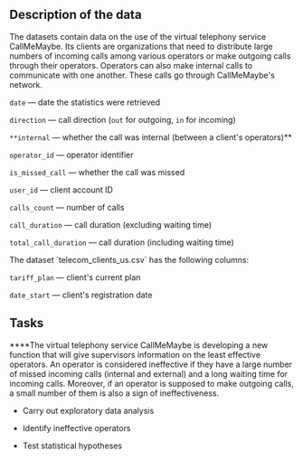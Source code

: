 ## Description of the data

The datasets contain data on the use of the virtual telephony service CallMeMaybe.
Its clients are organizations that need to distribute large numbers of incoming calls among various operators or make outgoing calls through their operators. 
Operators can also make internal calls to communicate with one another. These calls go through CallMeMaybe's network.

`date` — date the statistics were retrieved<p>
`direction` — call direction (`out` for outgoing, `in` for incoming)<p>
`**internal` — whether the call was internal (between a client's operators)**<p>
`operator_id` — operator identifier<p>
`is_missed_call` — whether the call was missed<p>
`user_id` — client account ID<p>
`calls_count` — number of calls<p>
`call_duration` — call duration (excluding waiting time)<p>
`total_call_duration` — call duration (including waiting time)<p>

<p>
<p>
The dataset `telecom_clients_us.csv` has the following columns:<p>

`tariff_plan` — client's current plan<p>
`date_start` — client's registration date<p>

## Tasks

****The virtual telephony service CallMeMaybe is developing a new function that will give supervisors information on the least effective operators. An operator is considered ineffective if they have a large number of missed incoming calls (internal and external) and a long waiting time for incoming calls. Moreover, if an operator is supposed to make outgoing calls, a small number of them is also a sign of ineffectiveness.

- Carry out exploratory data analysis

- Identify ineffective operators

- Test statistical hypotheses
